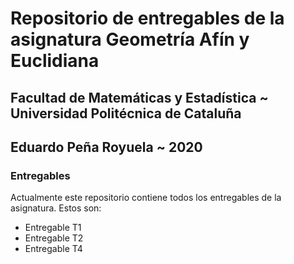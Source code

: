 # Repositorio  de entregables de la asignatura Geometría Afín y Euclidiana

## Facultad de Matemáticas y Estadística ~ Universidad Politécnica de Cataluña

## Eduardo Peña Royuela ~ 2020

### Entregables

Actualmente este repositorio contiene todos los entregables de la asignatura. Estos son:

- Entregable T1
- Entregable T2
- Entregable T4
